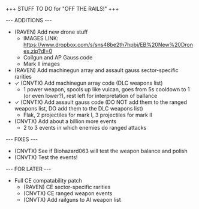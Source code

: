 +++ STUFF TO DO for "OFF THE RAILS!" +++

--- ADDITIONS ---

- (RAVEN) Add new drone stuff
  - IMAGES LINK: https://www.dropbox.com/s/sns48be2th7hpbj/EB%20New%20Drones.zip?dl=0
  - Coilgun and AP Gauss code
  - Mark II images
- (RAVEN) Add machinegun array and assault gauss sector-specific rarities
- ✓ (CNVTX) Add machinegun array code (DLC weapons list)
  - 1 power weapon, spools up like vulcan, goes from 5s cooldown to 1 (or even lower?), rest left for interpretation of ballance
- ✓ (CNVTX) Add assault gauss code (DO NOT add them to the ranged weapons list, DO add them to the DLC weapons list)
  - Flak, 2 projectiles for mark I, 3 projectiles for mark II
- (CNVTX) Add about a billion more events
  - 2 to 3 events in which enemies do ranged attacks


--- FIXES ---

- (CNVTX) See if Biohazard063 will test the weapon balance and polish
- (CNVTX) Test the events!


--- FOR LATER ---

- Full CE compatability patch
  - (RAVEN) CE sector-specific rarities
  - (CNVTX) CE ranged weapon events
  - (CNVTX) Add railguns to AI weapon list
